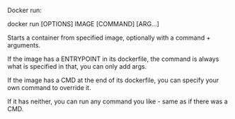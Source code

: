 
Docker run:

docker run [OPTIONS] IMAGE [COMMAND] [ARG...]

Starts a container from specified image, optionally with a command + arguments.

If the image has a ENTRYPOINT in its dockerfile, the command is always what is specified in that, you can only add args.

If the image has a CMD at the end of its dockerfile, you can specify your own command to override it.

If it has neither, you can run any command you like - same as if there was a CMD.
